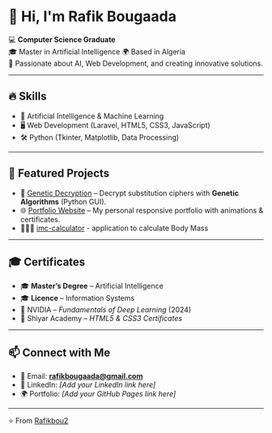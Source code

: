 # 👋 Hi, I'm Rafik Bougaada  

💻 **Computer Science Graduate**  
🎓 Master in Artificial Intelligence 
🌍 Based in Algeria  
🚀 Passionate about AI, Web Development, and creating innovative solutions.  

---

## 🔥 Skills
- 🤖 Artificial Intelligence & Machine Learning  
- 🖥️ Web Development (Laravel, HTML5, CSS3, JavaScript)  
- 🛠️ Python (Tkinter, Matplotlib, Data Processing)  

---

## 📂 Featured Projects
- 🔐 [Genetic Decryption](https://github.com/Rafikbou2/genetic-decryption) – Decrypt substitution ciphers with **Genetic Algorithms** (Python GUI).  
- 🌐 [Portfolio Website](https://github.com/Rafikbou2/portfolio) – My personal responsive portfolio with animations & certificates.  
- 🏋🏼‍♀️ [imc-calculator]((https://github.com/Rafikbou2/imc-calculator.git)) - application to calculate Body Mass
---

## 🎓 Certificates
- 🎓 **Master’s Degree** – Artificial Intelligence 
- 🎓 **Licence** – Information Systems  
- 📜 NVIDIA – *Fundamentals of Deep Learning* (2024)  
- 📜 Shiyar Academy – *HTML5 & CSS3 Certificates*  

---

## 📫 Connect with Me
- 📧 Email: **rafikbougaada@gmail.com**  
- 💼 LinkedIn: *[Add your LinkedIn link here]*  
- 🌍 Portfolio: *[Add your GitHub Pages link here]*  

---
⭐️ From [Rafikbou2](https://github.com/Rafikbou2)

